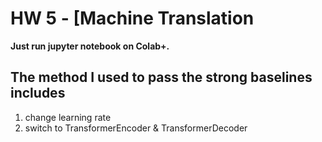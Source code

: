 # HW 5 - [Machine Translation
**Just run jupyter notebook on Colab+.**
## The method I used to pass the strong baselines includes
1. change learning rate
2. switch to TransformerEncoder & TransformerDecoder